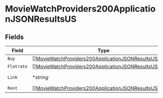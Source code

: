 # MovieWatchProviders200ApplicationJSONResultsUS


## Fields

| Field                                                                                                                                         | Type                                                                                                                                          | Required                                                                                                                                      | Description                                                                                                                                   | Example                                                                                                                                       |
| --------------------------------------------------------------------------------------------------------------------------------------------- | --------------------------------------------------------------------------------------------------------------------------------------------- | --------------------------------------------------------------------------------------------------------------------------------------------- | --------------------------------------------------------------------------------------------------------------------------------------------- | --------------------------------------------------------------------------------------------------------------------------------------------- |
| `Buy`                                                                                                                                         | [][MovieWatchProviders200ApplicationJSONResultsUSBuy](../../models/operations/moviewatchproviders200applicationjsonresultsusbuy.md)           | :heavy_minus_sign:                                                                                                                            | N/A                                                                                                                                           |                                                                                                                                               |
| `Flatrate`                                                                                                                                    | [][MovieWatchProviders200ApplicationJSONResultsUSFlatrate](../../models/operations/moviewatchproviders200applicationjsonresultsusflatrate.md) | :heavy_minus_sign:                                                                                                                            | N/A                                                                                                                                           |                                                                                                                                               |
| `Link`                                                                                                                                        | **string*                                                                                                                                     | :heavy_minus_sign:                                                                                                                            | N/A                                                                                                                                           | https://www.themoviedb.org/movie/550-fight-club/watch?locale=US                                                                               |
| `Rent`                                                                                                                                        | [][MovieWatchProviders200ApplicationJSONResultsUSRent](../../models/operations/moviewatchproviders200applicationjsonresultsusrent.md)         | :heavy_minus_sign:                                                                                                                            | N/A                                                                                                                                           |                                                                                                                                               |